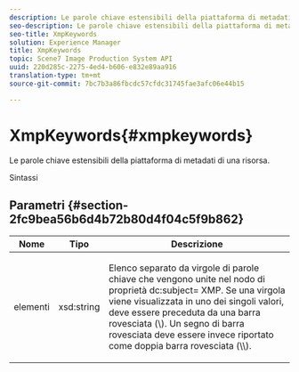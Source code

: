 ```yaml
---
description: Le parole chiave estensibili della piattaforma di metadati di una risorsa.
seo-description: Le parole chiave estensibili della piattaforma di metadati di una risorsa.
seo-title: XmpKeywords
solution: Experience Manager
title: XmpKeywords
topic: Scene7 Image Production System API
uuid: 220d285c-2275-4ed4-b606-e832e89aa916
translation-type: tm+mt
source-git-commit: 7bc7b3a86fbcdc57cfdc31745fae3afc06e44b15

---
```



# XmpKeywords{#xmpkeywords}

Le parole chiave estensibili della piattaforma di metadati di una risorsa.

Sintassi

## Parametri {#section-2fc9bea56b6d4b72b80d4f04c5f9b862}

<table id="table_04100BB8ABD84EF68B0A7CE3AD946414"> 
 <thead> 
  <tr> 
   <th colname="col1" class="entry"> Nome </th> 
   <th colname="col2" class="entry"> Tipo </th> 
   <th colname="col3" class="entry"> Descrizione </th> 
  </tr> 
 </thead>
 <tbody> 
  <tr> 
   <td colname="col1"> <span class="codeph"> <span class="varname"> elementi</span></span> </td> 
   <td colname="col2"> <span class="codeph"> xsd:string</span> </td> 
   <td colname="col3"> <p>Elenco separato da virgole di parole chiave che vengono unite nel nodo di proprietà <span class="codeph"> dc:subject=</span> XMP. Se una virgola viene visualizzata in uno dei singoli valori, deve essere preceduta da una barra rovesciata (\). Un segno di barra rovesciata deve essere invece riportato come doppia barra rovesciata (\\). </p> </td> 
  </tr> 
 </tbody> 
</table>

